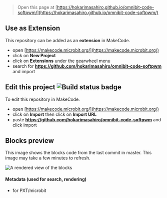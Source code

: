 
> Open this page at [https://hokarimasahiro.github.io/omnibit-code-softpwm/](https://hokarimasahiro.github.io/omnibit-code-softpwm/)

## Use as Extension

This repository can be added as an **extension** in MakeCode.

* open [https://makecode.microbit.org/](https://makecode.microbit.org/)
* click on **New Project**
* click on **Extensions** under the gearwheel menu
* search for **https://github.com/hokarimasahiro/omnibit-code-softpwm** and import

## Edit this project ![Build status badge](https://github.com/hokarimasahiro/omnibit-code-softpwm/workflows/MakeCode/badge.svg)

To edit this repository in MakeCode.

* open [https://makecode.microbit.org/](https://makecode.microbit.org/)
* click on **Import** then click on **Import URL**
* paste **https://github.com/hokarimasahiro/omnibit-code-softpwm** and click import

## Blocks preview

This image shows the blocks code from the last commit in master.
This image may take a few minutes to refresh.

![A rendered view of the blocks](https://github.com/hokarimasahiro/omnibit-code-softpwm/raw/master/.github/makecode/blocks.png)

#### Metadata (used for search, rendering)

* for PXT/microbit
<script src="https://makecode.com/gh-pages-embed.js"></script><script>makeCodeRender("{{ site.makecode.home_url }}", "{{ site.github.owner_name }}/{{ site.github.repository_name }}");</script>
